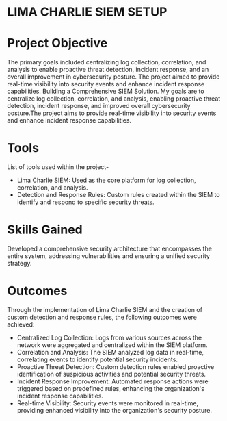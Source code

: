 # LIMA CHARLIE SIEM SETUP

# Project Objective
The primary goals included centralizing log collection, correlation, and analysis to enable proactive threat detection, incident response, and an overall improvement in cybersecurity posture. The project aimed to provide real-time visibility into security events and enhance incident response capabilities. 
Building a Comprehensive SIEM Solution. My goals are to centralize log collection, correlation, and analysis, enabling proactive threat detection, incident response, and improved overall cybersecurity posture.The project aims to provide real-time visibility into security events and enhance incident response capabilities.

# Tools 
List of tools used within the project-
- Lima Charlie SIEM: Used as the core platform for log collection, correlation, and analysis.
- Detection and Response Rules: Custom rules created within the SIEM to identify and respond to specific security threats.

# Skills Gained
Developed a comprehensive security architecture that encompasses the entire system, addressing vulnerabilities and ensuring a unified security strategy.

# Outcomes 

Through the implementation of Lima Charlie SIEM and the creation of custom detection and response rules, the following outcomes were achieved:
- Centralized Log Collection: Logs from various sources across the network were aggregated and centralized within the SIEM platform.
- Correlation and Analysis: The SIEM analyzed log data in real-time, correlating events to identify potential security incidents.
- Proactive Threat Detection: Custom detection rules enabled proactive identification of suspicious activities and potential security threats.
- Incident Response Improvement: Automated response actions were triggered based on predefined rules, enhancing the organization's incident response capabilities.
- Real-time Visibility: Security events were monitored in real-time, providing enhanced visibility into the organization's security posture.
